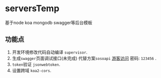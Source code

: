 # serversTemp
基于node koa mongodb swagger等后台模板

## 功能点
1. 开发环境修改代码自动编译 `supervisor`.
2. 生成`swagger`页面调试接口(未完成) 代替方案`sosoapi` <a href="http://www.sosoapi.com/pass/apidoc/share/forward.htm?shareKey=2de1347c4af6dc3ed3a67de7c9006b4e" target="_blank">游客访问</a> 密码: `123456` .
3. `token`验证 `jsonwebtoken`.
4. 设置跨域 `koa2-cors`.